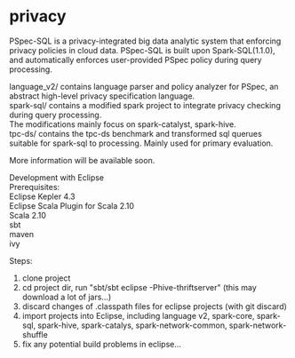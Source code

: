 # privacy
PSpec-SQL is a privacy-integrated big data analytic system that enforcing privacy policies in cloud data.
PSpec-SQL is built upon Spark-SQL(1.1.0), and automatically enforces user-provided PSpec policy during query processing.

language_v2/ contains language parser and policy analyzer for PSpec, an abstract high-level privacy specification language.  
spark-sql/ contains a modified spark project to integrate privacy checking during query processing.  
The modifications mainly focus on spark-catalyst, spark-hive.  
tpc-ds/ contains the tpc-ds benchmark and transformed sql querues suitable for spark-sql to processing. Mainly used for primary evaluation.  

More information will be available soon.


Development with Eclipse  
Prerequisites:  
Eclipse Kepler 4.3  
Eclipse Scala Plugin for Scala 2.10  
Scala 2.10  
sbt  
maven  
ivy  

Steps:  
1. clone project  
2. cd project dir, run "sbt/sbt eclipse -Phive-thriftserver" (this may download a lot of jars...)  
3. discard changes of .classpath files for eclipse projects (with git discard)  
4. import projects into Eclipse, including language v2, spark-core, spark-sql, spark-hive, spark-catalys, spark-network-common, spark-network-shuffle  
5. fix any potential build problems in eclipse...    
